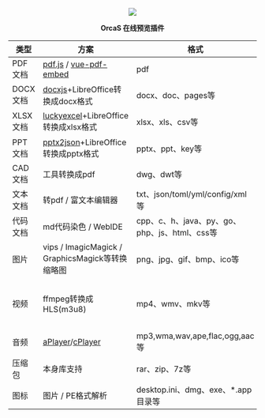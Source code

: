 <p align="center">
  <a href="https://orcastor.github.io/doc/">
    <img src="https://orcastor.github.io/doc/logo.svg">
  </a>
</p>

<p align="center"><strong>OrcaS 在线预览插件</strong></p>


|类型|方案|格式|备注|
|-|-|-|-|
|PDF文档|[pdf.js](https://github.com/mozilla/pdf.js) / [vue-pdf-embed](https://github.com/hrynko/vue-pdf-embed)|pdf|支持有密码文件|
|DOCX文档|[docxjs](https://www.npmjs.com/package/docx-preview)+LibreOffice转换成docx格式|docx、doc、pages等|LibreOffice字体问题；有密码文档问题|
|XLSX文档|[luckyexcel](https://github.com/dream-num/Luckyexcel)+LibreOffice转换成xlsx格式|xlsx、xls、csv等|LibreOffice字体问题；有密码文档问题|
|PPT文档|[pptx2json](https://github.com/pipipi-pikachu/pptx2json)+LibreOffice转换成pptx格式|pptx、ppt、key等|LibreOffice字体问题；有密码文档问题|
|CAD文档|工具转换成pdf|dwg、dwt等|
|文本文档|转pdf / 富文本编辑器|txt、json/toml/yml/config/xml等|enca/file检测编码防止中文乱码|
|代码文档|md代码染色 / WebIDE|cpp、c、h、java、py、go、php、js、html、css等|enca/file检测编码防止中文乱码|
|图片|vips / ImagicMagick / GraphicsMagick等转换缩略图|png、jpg、gif、bmp、ico等|gif需要处理多帧；GM支持OpenMP加速|
|视频|ffmpeg转换成HLS(m3u8)|mp4、wmv、mkv等|fps和码率；可以尝试h.265；支持GPU加速（OpenCL/Vulkan）|
|音频|[aPlayer](https://github.com/DIYgod/APlayer)/[cPlayer](https://github.com/MoePlayer/cPlayer)|mp3,wma,wav,ape,flac,ogg,aac等|支持匹配封面、lrc歌词文件|
|压缩包|本身库支持|rar、zip、7z等|有密码的文档|
|图标|图片 / PE格式解析|desktop.ini、dmg、exe、*.app目录等|
